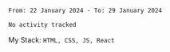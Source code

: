 <!--START_SECTION:waka-->

```txt
From: 22 January 2024 - To: 29 January 2024

No activity tracked
```

<!--END_SECTION:waka-->
My Stack: `HTML, CSS, JS, React`
